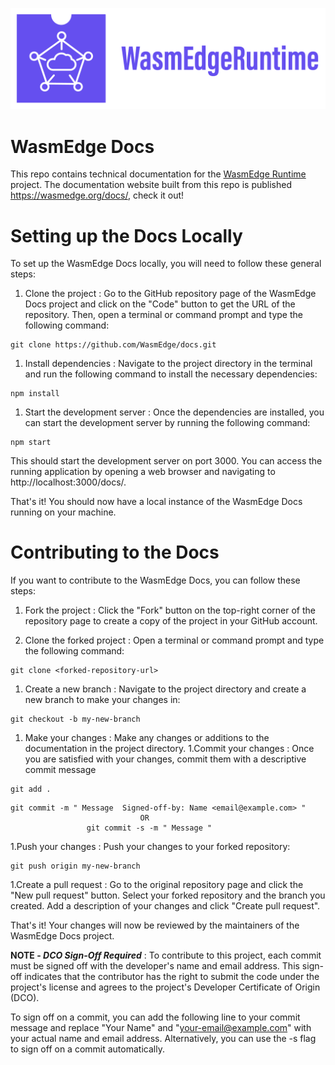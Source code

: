 

![WasmEdge Logo](https://github.com/WasmEdge/.github/raw/main/profile/wasmedge-runtime-logo.png)

# WasmEdge Docs


This repo contains technical documentation for the [WasmEdge Runtime](https://github.com/WasmEdge/WasmEdge) project. The documentation website built from this repo is published https://wasmedge.org/docs/, check it out!

# Setting up the Docs Locally

To set up the WasmEdge Docs locally, you will need to follow these general steps:

1. Clone the project : Go to the GitHub repository page of the WasmEdge Docs project and click on the "Code" button to get the URL of the repository. Then, open a terminal or command prompt and type the following command:
```
git clone https://github.com/WasmEdge/docs.git
```

1. Install dependencies : Navigate to the project directory in the terminal and run the following command to install the necessary dependencies:
```
npm install
```
1. Start the development server : Once the dependencies are installed, you can start the development server by running the following command:
```
npm start
```

This should start the development server on port 3000. You can access the running application by opening a web browser and navigating to http://localhost:3000/docs/.

That's it! You should now have a local instance of the WasmEdge Docs running on your machine.


# Contributing to the Docs

If you want to contribute to the WasmEdge Docs, you can follow these steps:

1. Fork the project : Click the "Fork" button on the top-right corner of the repository page to create a copy of the project in your GitHub account.

1. Clone the forked project : Open a terminal or command prompt and type the following command:
```
git clone <forked-repository-url>
```
1. Create a new branch : Navigate to the project directory and create a new branch to make your changes in:
```
git checkout -b my-new-branch
```
1. Make your changes : Make any changes or additions to the documentation in the project directory.
1.Commit your changes : Once you are satisfied with your changes, commit them with a descriptive commit message
```
git add .
```
```
git commit -m " Message  Signed-off-by: Name <email@example.com> "
                             OR
                 git commit -s -m " Message "
```
1.Push your changes : Push your changes to your forked repository:
```
git push origin my-new-branch
```
1.Create a pull request : Go to the original repository page and click the "New pull request" button. Select your forked repository and the branch you created. Add a description of your changes and click "Create pull request".

That's it! Your changes will now be reviewed by the maintainers of the WasmEdge Docs project.


**NOTE -  _DCO Sign-Off Required_** :
To contribute to this project, each commit must be signed off with the developer's name and email address. This sign-off indicates that the contributor has the right to submit the code under the project's license and agrees to the project's Developer Certificate of Origin (DCO).

To sign off on a commit, you can add the following line to your commit message and replace "Your Name" and "your-email@example.com" with your actual name and email address. Alternatively, you can use the -s flag to sign off on a commit automatically.



